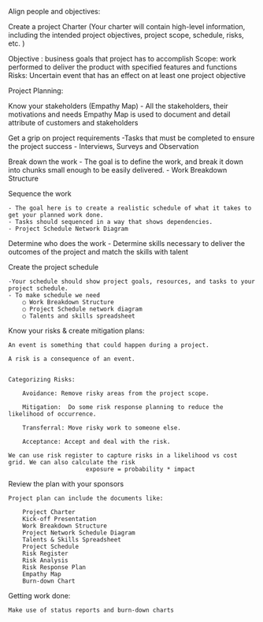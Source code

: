 
Align people and objectives:

Create a project Charter (Your charter will contain high-level information, including the intended project objectives, project scope, schedule, risks, etc. )

Objective : business goals that project has to accomplish
Scope: work performed to deliver the product with specified features and functions
Risks: Uncertain event that has an effect on at least one project objective


Project Planning:

Know your stakeholders (Empathy Map)
	- All the stakeholders, their motivations and needs
     Empathy Map is used to document and detail attribute of customers and stakeholders

Get a grip on project requirements
	-Tasks that must be completed to ensure the project success
         - Interviews, Surveys and Observation
	
Break down the work
	- The goal is to define the work, and break it down into chunks small enough to be easily delivered.
	- Work Breakdown Structure

	
Sequence the work
	
	- The goal here is to create a realistic schedule of what it takes to get your planned work done.
	- Tasks should sequenced in a way that shows dependencies.
	- Project Schedule Network Diagram


Determine who does the work
	- Determine skills necessary to deliver the outcomes of the project and match the skills with talent

Create the project schedule
	
	-Your schedule should show project goals, resources, and tasks to your project schedule.
	- To make schedule we need
		○ Work Breakdown Structure
		○ Project Schedule network diagram
		○ Talents and skills spreadsheet
	

Know your risks & create mitigation plans:

	An event is something that could happen during a project.
	
	A risk is a consequence of an event.
	

	Categorizing Risks:
	
		Avoidance: Remove risky areas from the project scope.
		
		Mitigation:  Do some risk response planning to reduce the likelihood of occurrence.
		
		Transferral: Move risky work to someone else.
		
		Acceptance: Accept and deal with the risk.
		
	We can use risk register to capture risks in a likelihood vs cost grid. We can also calculate the risk 
		                  exposure = probability * impact
		
		


Review the plan with your sponsors

	Project plan can include the documents like:
		
		Project Charter
		Kick-off Presentation
		Work Breakdown Structure
		Project Network Schedule Diagram
		Talents & Skills Spreadsheet
		Project Schedule
		Risk Register
		Risk Analysis
		Risk Response Plan
		Empathy Map
		Burn-down Chart
		
		
Getting work done:

	Make use of status reports and burn-down charts

